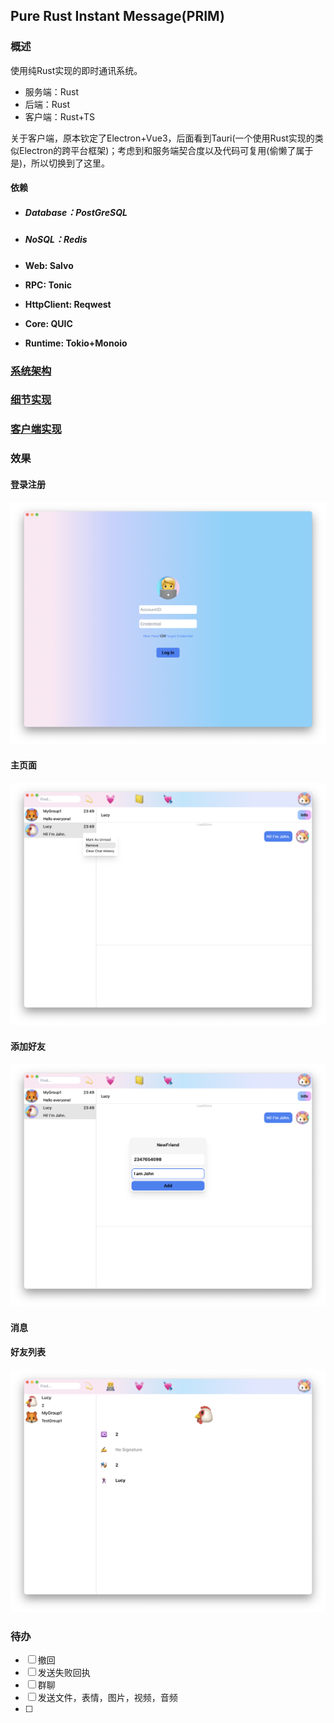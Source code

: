 ## Pure Rust Instant Message(PRIM)

### 概述

使用纯Rust实现的即时通讯系统。

- 服务端：Rust
- 后端：Rust
- 客户端：Rust+TS

关于客户端，原本钦定了Electron+Vue3，后面看到Tauri(一个使用Rust实现的类似Electron的跨平台框架)；考虑到和服务端契合度以及代码可复用(偷懒了属于是)，所以切换到了这里。

#### 依赖

- ##### Database：PostGreSQL

- ##### NoSQL：Redis

- **Web: Salvo**

- **RPC: Tonic**

- **HttpClient: Reqwest**

- **Core: QUIC**

- **Runtime: Tokio+Monoio**

### [系统架构](./doc/1.md)

### [细节实现](./doc/2.md)

### [客户端实现](./doc/3.md)

### 效果

#### 登录注册

![image-20230719213947927](./doc/image-20230719213947927.png)

#### 主页面

![image-20230719235035721](./doc/image-20230719235035721.png)

#### 添加好友

![image-20230719235158717](./doc/image-20230719235158717.png)

#### 消息



#### 好友列表

![image-20230719234712822](./doc/image-20230719234712822.png)



### 待办

 - [ ] 撤回
 - [ ] 发送失败回执
 - [ ] 群聊
 - [ ] 发送文件，表情，图片，视频，音频
 - [ ] 
